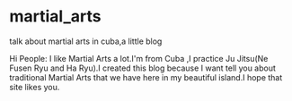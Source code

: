 # martial_arts
talk about martial arts in cuba,a little blog

Hi People:
 I like Martial Arts a lot.I'm from Cuba ,I practice Ju Jitsu(Ne Fusen Ryu and Ha Ryu).I created this blog because I want tell you about traditional Martial Arts that we have here in my beautiful island.I hope that site likes you.
